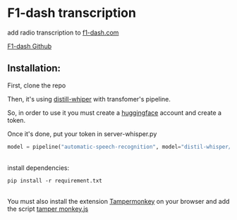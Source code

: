 
# F1-dash transcription


add radio transcription to [f1-dash.com](https://f1-dash.com/)

[F1-dash Github](https://github.com/slowlydev/f1-dash/)

## Installation:
First, clone the repo

Then, it's using [distill-whiper](https://huggingface.co/distil-whisper) with transfomer's pipeline.

So, in order to use it you must create a [huggingface](https://huggingface.co) account and create a token.

Once it's done, put your token in server-whisper.py
```python
model = pipeline("automatic-speech-recognition", model="distil-whisper/distil-medium.en", device=device, token="YOUR HUGGING FACE TOKEN")
```
\
install dependencies:
```
pip install -r requirement.txt
```
\
You must also install the extension [Tampermonkey](https://chromewebstore.google.com/detail/tampermonkey/dhdgffkkebhmkfjojejmpbldmpobfkfo?hl=fr&pli=1) on your browser and add the script [tamper monkey.js](https://github.com/lucasPoret/f1-dash-whisper/blob/main/tamper%20monkey.js)







